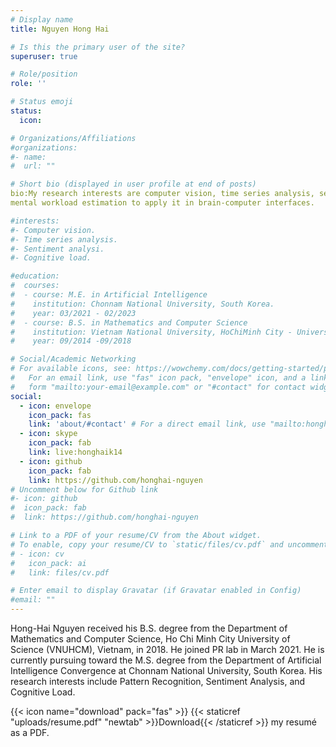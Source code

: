 ```yaml
---
# Display name
title: Nguyen Hong Hai

# Is this the primary user of the site?
superuser: true

# Role/position
role: ''

# Status emoji
status:
  icon: 

# Organizations/Affiliations
#organizations:
#- name: 
#  url: ""

# Short bio (displayed in user profile at end of posts)
bio:My research interests are computer vision, time series analysis, sentiment analysis, and cognitive load. Currently, I am working on
mental workload estimation to apply it in brain-computer interfaces.

#interests:
#- Computer vision.
#- Time series analysis.
#- Sentiment analysi.
#- Cognitive load.

#education:
#  courses:
#  - course: M.E. in Artificial Intelligence
#    institution: Chonnam National University, South Korea.
#    year: 03/2021 - 02/2023
#  - course: B.S. in Mathematics and Computer Science
#    institution: Vietnam National University, HoChiMinh City - University of Science (HCMUS).
#    year: 09/2014 -09/2018

# Social/Academic Networking
# For available icons, see: https://wowchemy.com/docs/getting-started/page-builder/#icons
#   For an email link, use "fas" icon pack, "envelope" icon, and a link in the
#   form "mailto:your-email@example.com" or "#contact" for contact widget.
social:
  - icon: envelope
    icon_pack: fas
    link: 'about/#contact' # For a direct email link, use "mailto:honghaik14@gmail.com".
  - icon: skype
    icon_pack: fab
    link: live:honghaik14
  - icon: github
    icon_pack: fab
    link: https://github.com/honghai-nguyen
# Uncomment below for Github link
#- icon: github
#  icon_pack: fab
#  link: https://github.com/honghai-nguyen

# Link to a PDF of your resume/CV from the About widget.
# To enable, copy your resume/CV to `static/files/cv.pdf` and uncomment the lines below.
# - icon: cv
#   icon_pack: ai
#   link: files/cv.pdf

# Enter email to display Gravatar (if Gravatar enabled in Config)
#email: ""
---
```


Hong-Hai Nguyen received his B.S. degree from the Department of Mathematics and Computer Science, Ho Chi Minh City University of Science (VNUHCM), Vietnam, in 2018. He joined PR lab in March 2021. He is currently pursuing toward the M.S. degree from the Department of Artificial Intelligence Convergence at Chonnam National University, South Korea. His research interests include Pattern Recognition, Sentiment Analysis, and Cognitive Load.

{{< icon name="download" pack="fas" >}} {{< staticref "uploads/resume.pdf" "newtab" >}}Download{{< /staticref >}} my resumé as a PDF.
